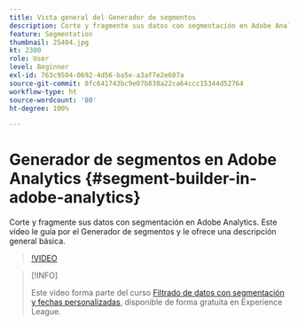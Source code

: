 ```yaml
---
title: Vista general del Generador de segmentos
description: Corte y fragmente sus datos con segmentación en Adobe Analytics. Este vídeo le guía por el Generador de segmentos y le ofrece una descripción general básica.
feature: Segmentation
thumbnail: 25404.jpg
kt: 2300
role: User
level: Beginner
exl-id: 763c9504-0692-4d56-ba5e-a3af7e2e607a
source-git-commit: 8fc641743bc9e07b838a22ca64ccc15344d52764
workflow-type: ht
source-wordcount: '80'
ht-degree: 100%

---
```


# Generador de segmentos en Adobe Analytics {#segment-builder-in-adobe-analytics}

Corte y fragmente sus datos con segmentación en Adobe Analytics. Este vídeo le guía por el Generador de segmentos y le ofrece una descripción general básica.

>[!VIDEO](https://video.tv.adobe.com/v/25404/?quality=12&learn=on)

>[!INFO]
>
> Este vídeo forma parte del curso [Filtrado de datos con segmentación y fechas personalizadas](https://experienceleague.adobe.com/?recommended=Analytics-U-1-2021.1.filterdata&amp;lang=es), disponible de forma gratuita en Experience League.
